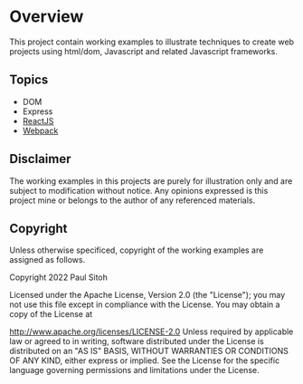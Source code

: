 # Overview

This project contain working examples to illustrate techniques to create web projects using html/dom, Javascript and related Javascript frameworks.

## Topics

* DOM
* Express
* [ReactJS](./docs/reactjs.md)
* [Webpack](./docs/webpack.md)

## Disclaimer

The working examples in this projects are purely for illustration only and are subject to modification without notice. Any opinions expressed is this project mine or belongs to the author of any referenced materials.

## Copyright

Unless otherwise specificed, copyright of the working examples are assigned as follows.

Copyright 2022 Paul Sitoh

Licensed under the Apache License, Version 2.0 (the "License"); you may not use this file except in compliance with the License. You may obtain a copy of the License at

http://www.apache.org/licenses/LICENSE-2.0
Unless required by applicable law or agreed to in writing, software distributed under the License is distributed on an "AS IS" BASIS, WITHOUT WARRANTIES OR CONDITIONS OF ANY KIND, either express or implied. See the License for the specific language governing permissions and limitations under the License.